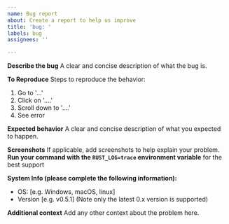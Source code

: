 ```yaml
---
name: Bug report
about: Create a report to help us improve
title: 'bug: '
labels: bug
assignees: ''

---
```


**Describe the bug**
A clear and concise description of what the bug is.

**To Reproduce**
Steps to reproduce the behavior:
1. Go to '...'
2. Click on '....'
3. Scroll down to '....'
4. See error

**Expected behavior**
A clear and concise description of what you expected to happen.

**Screenshots**
If applicable, add screenshots to help explain your problem.
**Run your command with the `RUST_LOG=trace` environment variable** for the best support 

**System Info (please complete the following information):**
 - OS: [e.g. Windows, macOS, linux]
 - Version [e.g. v0.5.1] (Note only the latest 0.x version is supported)

**Additional context**
Add any other context about the problem here.
